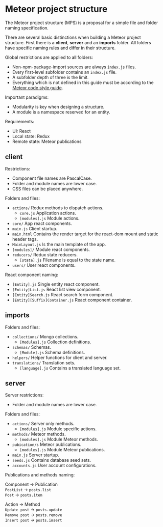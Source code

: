 # Meteor project structure

The Meteor project structure (MPS) is a proposal for a simple file and folder naming specification. 

There are several basic distinctions when building a Meteor project structure. First there is a **client**, **server** and an **imports** folder. All folders have specific naming rules and differ in their structure.

Global restrictions are applied to all folders:

* Non-npm-package-import sources are always `index.js` files.
* Every first-level subfolder contains an `index.js` file.
* A subfolder depth of three is the limit.
* Everything which is not defined in this guide must be according to the [Meteor code style guide]( https://guide.meteor.com/code-style.html).

Important paradigms:

* Modularity is key when designing a structure.
* A module is a namespace reserved for an entity.

Requirements:

* UI: React
* Local state: Redux
* Remote state: Meteor publications

## client

Restrictions:

* Component file names are PascalCase.
* Folder and module names are lower case.
* CSS files can be placed anywhere.

Folders and files:

* `actions/` Redux methods to dispatch actions.
  * `core.js` Application actions.
  * `[modules].js` Module actions.
* `core/` App react components.
* `main.js` Client startup.
* `main.html` Contains the render target for the react-dom mount and static header tags.
* `MainLayout.js` Is the main template of the app.
* `[modules]/` Module react components.
* `reducers/` Redux state reducers.
  * `[state].js` Filename is equal to the state name.
* `users/` User react components.

React component naming:

* `[Entity].js` Single entity react component.
* `[Entity]List.js` React list view component.
* `[Entity]Search.js` React search form component.
* `[Entity][Suffix]Container.js` React component container.

## imports

Folders and files:

* `collections/` Mongo collections.
  * `[Modules].js` Collection definitions.
* `schemas/` Schemas.
  * `[Module].js` Schema definitions.
* `helpers/` Helper functions for client and server.
* `translations/` Translation sets.
  * `[language].js` Contains a translated language set.

## server

Server restrictions:

* Folder and module names are lower case.

Folders and files:

* `actions/` Server only methods.
  * `[modules].js` Module specific actions.
* `methods/` Meteor methods.
  * `[modules].js` Module Meteor methods.
* `pubication/s` Meteor publications.
  * `[modules].js` Module Meteor publications.
* `main.js` Server startup.
* `seeds.js` Contains database seed sets.
* `accounts.js` User account configurations.

Publications and methods naming:

Component -> Publication  
`PostList` -> `posts.list`  
`Post` -> `posts.item`

Action -> Method  
`Update post` -> `posts.update`  
`Remove post` -> `posts.remove`  
`Insert post` -> `posts.insert` 